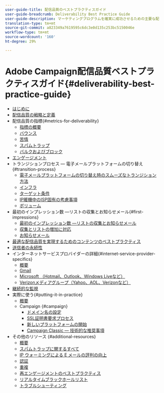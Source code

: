 ```yaml
---
user-guide-title: 配信品質のベストプラクティスガイド
user-guide-breadcrumb: Deliverability Best Practice Guide
user-guide-description: マーケティングプログラムを確実に成功させるための主要な配信品質用語、概念、およびアプローチについて説明します。
translation-type: tm+mt
source-git-commit: a823349a7619595c6dc3e0d135c253bc5150046e
workflow-type: tm+mt
source-wordcount: '160'
ht-degree: 29%

---
```



# Adobe Campaign配信品質ベストプラクティスガイド{#deliverability-best-practice-guide}

+ [はじめに](/help/introduction.md)
+ [配信品質の戦略と定義](/help/deliverability-strategy-and-definition.md)
+ 配信品質の指標{#metrics-for-deliverability}
   + [指標の概要](/help/metrics/metrics-overview.md)
   + [バウンス](/help/metrics/bounces.md)
   + [苦情](/help/metrics/complaints.md)
   + [スパムトラップ](/help/metrics/spam-traps.md)
   + [バルクおよびブロック](/help/metrics/bulking-and-blocking.md)
+ [エンゲージメント](/help/engagement.md)
+ トランジションプロセス — 電子メールプラットフォームの切り替え{#transition-process}
   + [電子メールプラットフォームの切り替え時のスムーズなトランジション方法](/help/transition-process/switching-email-platforms.md)
   + [インフラ](/help/transition-process/infrastructure.md)
   + [ターゲット条件](/help/transition-process/targeting-criteria.md)
   + [IP暖機中のISP固有の考慮事項](/help/transition-process/isp-specific-considerations-during-ip-warming.md)
   + [ボリューム](/help/transition-process/volume.md)
+ 最初のインプレッション数 —リストの収集とお知らせメール{#first-impressions}
   + [最初のインプレッション数 —リストの収集とお知らせメール](/help/first-impressions/introduction.md)
   + [収集とリストの増加に対応](/help/first-impressions/address-collection-and-list-growth.md)
   + [お知らせメール](/help/first-impressions/welcome-emails.md)
+ [最適な配信品質を実現するためのコンテンツのベストプラクティス](/help/content-best-practices-for-optimal-delivery.md)
+ [送信者の永続性](/help/sender-permanence.md)
+ インターネットサービスプロバイダーの詳細{#internet-service-provider-specifics}
   + [概要](/help/internet-service-provider-specifics/overview.md)
   + [Gmail](/help/internet-service-provider-specifics/gmail.md)
   + [Microsoft （Hotmail、Outlook、Windows Liveなど）](/help/internet-service-provider-specifics/microsoft.md)
   + [Verizonメディアグループ（Yahoo、AOL、Verizonなど）](/help/internet-service-provider-specifics/verizon-media-group.md)
+ [継続的な監視](/help/ongoing-monitoring.md)
+ 実際に使う{#putting-it-in-practice}
   + [概要](/help/putting-it-in-practice/putting-it-in-practice.md)
   + Campaign {#campaign}
      + [ドメイン名の設定](/help/putting-it-in-practice/ac-domain-name-setup.md)
      + [SSL証明書要求プロセス](/help/putting-it-in-practice/ac-ssl-certificate-request.md)
      + [新しいプラットフォームの開始](/help/putting-it-in-practice/ac-starting-new-platform.md)
      + [Campaign Classic — 技術的な推奨事項](/help/putting-it-in-practice/acc-technical-recommendations.md)
+ その他のリソース {#additional-resources}
   + [概要](/help/additional-resources/general-resources.md)
   + [スパムトラップに関するすべて](/help/additional-resources/all-about-spam-traps.md)
   + [IP ウォーミングによる E メールの評判の向上](/help/additional-resources/increase-reputation-with-ip-warming.md)
   + [認証](/help/additional-resources/authentication.md)
   + [重複](/help/additional-resources/duplicates.md)
   + [再エンゲージメントのベストプラクティス](/help/additional-resources/re-engagement.md)
   + [リアルタイムブラックホールリスト](/help/additional-resources/blocklist-databases.md)
   + [トラブルシューティング](/help/additional-resources/troubleshooting.md)
